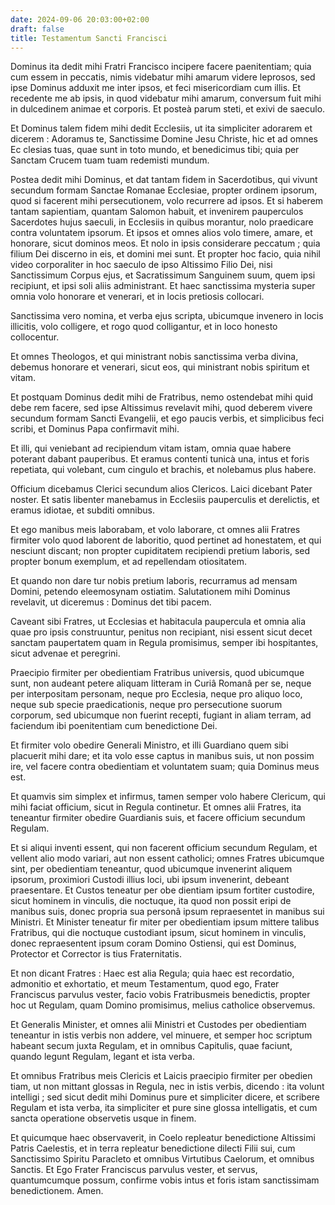 ```yaml
---
date: 2024-09-06 20:03:00+02:00
draft: false
title: Testamentum Sancti Francisci
---
```





Dominus ita dedit mihi Fratri Francisco incipere facere paenitentiam; quia cum essem in peccatis, nimis videbatur mihi amarum videre leprosos, sed ipse Dominus adduxit me inter ipsos, et feci misericordiam cum illis. Et recedente me ab ipsis, in quod videbatur mihi amarum, conversum fuit mihi in dulcedinem animae et corporis. Et posteà parum steti, et exivi de saeculo. 

Et Dominus talem fidem mihi dedit Ecclesiis, ut ita simpliciter adorarem et dicerem : Adoramus te, Sanctissime Domine Jesu Christe, hic et ad omnes Ec clesias tuas, quae sunt in toto mundo, et benedicimus tibi; quia per Sanctam Crucem tuam tuam redemisti mundum. 

Postea dedit mihi Dominus, et dat tantam fidem in Sacerdotibus, qui vivunt secundum formam Sanctae Romanae Ecclesiae, propter ordinem ipsorum, quod si facerent mihi persecutionem, volo recurrere ad ipsos. Et si haberem tantam sapientiam, quantam Salomon habuit, et invenirem pauperculos Sacerdotes hujus saeculi, in Ecclesiis in quibus morantur, nolo praedicare contra voluntatem ipsorum. Et ipsos et omnes alios volo timere, amare, et honorare, sicut dominos meos. Et nolo in ipsis considerare peccatum ; quia filium Dei discerno in eis, et domini mei sunt. Et propter hoc facio, quia nihil video corporaliter in hoc saeculo de ipso Altissimo Filio Dei, nisi Sanctissimum Corpus ejus, et Sacratissimum Sanguinem suum, quem ipsi recipiunt, et ipsi soli aliis administrant. Et haec sanctissima mysteria super omnia volo honorare et venerari, et in locis pretiosis collocari. 

Sanctissima vero nomina, et verba ejus scripta, ubicumque invenero in locis illicitis, volo colligere, et rogo quod colligantur, et in loco honesto collocentur. 

Et omnes Theologos, et qui ministrant nobis sanctissima verba divina, debemus honorare et venerari, sicut eos, qui ministrant nobis spiritum et vitam. 

Et postquam Dominus dedit mihi de Fratribus, nemo ostendebat mihi quid debe rem facere, sed ipse Altissimus revelavit mihi, quod deberem vivere secundum formam Sancti Evangelii, et ego paucis verbis, et simplicibus feci scribi, et Dominus Papa confirmavit mihi.

Et illi, qui veniebant ad recipiendum vitam istam, omnia quae habere poterant dabant pauperibus. Et eramus contenti tunicà una, intus et foris repetiata, qui volebant, cum cingulo et brachis, et nolebamus plus habere.

Officium dicebamus Clerici secundum alios Clericos. Laici dicebant Pater noster. Et satis libenter manebamus in Ecclesiis pauperculis et derelictis, et eramus idiotae, et subditi omnibus.

Et ego manibus meis laborabam, et volo laborare, ct omnes alii Fratres firmiter volo quod laborent de laboritio, quod pertinet ad honestatem, et qui nesciunt discant; non propter cupiditatem recipiendi pretium laboris, sed propter bonum exemplum, et ad repellendam otiositatem.

Et quando non dare tur nobis pretium laboris, recurramus ad mensam Domini, petendo eleemosynam ostiatim. Salutationem mihi Dominus revelavit, ut diceremus : Dominus det tibi pacem.

Caveant sibi Fratres, ut Ecclesias et habitacula paupercula et omnia alia quae pro ipsis construuntur, penitus non recipiant, nisi essent sicut decet sanctam paupertatem quam in Regula promisimus, semper ibi hospitantes, sicut advenae et peregrini.

Praecipio firmiter per obedientiam Fratribus universis, quod ubicumque sunt, non audeant petere aliquam litteram in Curiâ Romanâ per se, neque per interpositam personam, neque pro Ecclesia, neque pro aliquo loco, neque sub specie praedicationis, neque pro persecutione suorum corporum, sed ubicumque non fuerint recepti, fugiant in aliam terram, ad faciendum ibi poenitentiam cum benedictione Dei.

Et firmiter volo obedire Generali Ministro, et illi Guardiano quem sibi placuerit mihi dare; et ita volo esse captus in manibus suis, ut non possim ire, vel facere contra obedientiam et voluntatem suam; quia Dominus meus est.

Et quamvis sim simplex et infirmus, tamen semper volo habere Clericum, qui mihi faciat officium, sicut in Regula continetur. Et omnes alii Fratres, ita teneantur firmiter obedire Guardianis suis, et facere officium secundum Regulam.

Et si aliqui inventi essent, qui non facerent officium secundum Regulam, et vellent alio modo variari, aut non essent catholici; omnes Fratres ubicumque sint, per obedientiam teneantur, quod ubicumque invenerint aliquem ipsorum, proximiori Custodi illius loci, ubi ipsum invenerint, debeant praesentare. Et Custos teneatur per obe dientiam ipsum fortiter custodire, sicut hominem in vinculis, die noctuque, ita quod non possit eripi de manibus suis, donec propria sua personâ ipsum repraesentet in manibus sui Ministri. Et Minister teneatur fir miter per obedientiam ipsum mittere talibus Fratribus, qui die noctuque custodiant ipsum, sicut hominem in vinculis, donec repraesentent ipsum coram Domino Ostiensi, qui est Dominus, Protector et Corrector is tius Fraternitatis.

Et non dicant Fratres : Haec est alia Regula; quia haec est recordatio, admonitio et exhortatio, et meum Testamentum, quod ego, Frater Franciscus parvulus vester, facio vobis Fratribusmeis benedictis, propter hoc ut Regulam, quam Domino promisimus, melius catholice observemus.

Et Generalis Minister, et omnes alii Ministri et Custodes per obedientiam teneantur in istis verbis non addere, vel minuere, et semper hoc scriptum habeant secum juxta Regulam, et in omnibus Capitulis, quae faciunt, quando legunt Regulam, legant et ista verba.

Et omnibus Fratribus meis Clericis et Laicis praecipio firmiter per obedien tiam, ut non mittant glossas in Regula, nec in istis verbis, dicendo : ita volunt intelligi ; sed sicut dedit mihi Dominus pure et simpliciter dicere, et scribere Regulam et ista verba, ita simpliciter et pure sine glossa intelligatis, et cum sancta operatione observetis usque in finem.

Et quicumque haec observaverit, in Coelo repleatur benedictione Altissimi Patris Caelestis, et in terra repleatur benedictione dilecti Filii sui, cum Sanctissimo Spiritu Paracleto et omnibus Virtutibus Caelorum, et omnibus Sanctis. Et Ego Frater Franciscus parvulus vester, et servus, quantumcumque possum, confirme vobis intus et foris istam sanctissimam benedictionem. Amen.
